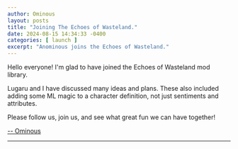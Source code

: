```yaml
---
author: Ominous
layout: posts
title: "Joining The Echoes of Wasteland."
date: 2024-08-15 14:34:33 -0400
categories: [ launch ]
excerpt: "Anominous joins the Echoes of Wasteland."
---
```


Hello everyone! I'm glad to have joined the Echoes of Wasteland mod library. 

Lugaru and I have discussed many ideas and plans.
These also included adding some ML magic to a character definition, not just sentiments and attributes.

Please follow us, join us, and see what great fun we can have together!


[-- Ominous](https://github.com/OminousDude "Anominous Dude")

___
